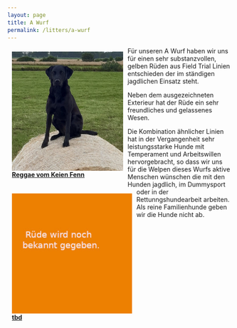 ```yaml
---
layout: page
title: A Wurf
permalink: /litters/a-wurf
---
```

<div style="float:left; margin: 10px;">
  <img style="float:left;" src="/assets/litters/reggae-heu.jpeg" width="250">
  <p><strong><a href="/dogs/reggae.html"> Reggae vom Keien Fenn</a></strong></p>
</div>
<div style="float:left; margin: 10px;">
  <img src="/assets/litters/ruede-platzhalter.jpeg" width="270" style="float:left;">
  <p><strong><a href="#"> tbd</a></strong></p>
</div>
Für unseren A Wurf haben wir uns für einen sehr substanzvollen, gelben Rüden aus Field Trial Linien entschieden der im ständigen jagdlichen Einsatz steht.

Neben dem ausgezeichneten Exterieur hat der Rüde ein sehr freundliches und gelassenes Wesen. 

Die Kombination ähnlicher Linien hat in der Vergangenheit sehr leistungsstarke Hunde mit Temperament und Arbeitswillen hervorgebracht, so dass wir uns für die Welpen dieses Wurfs aktive Menschen wünschen die mit den Hunden jagdlich, im Dummysport oder in der Rettunngshundearbeit arbeiten. 
Als reine Familienhunde geben wir die Hunde nicht ab.
